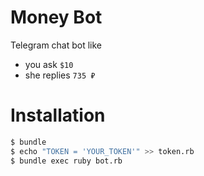 # Money Bot

Telegram chat bot like
* you ask `$10`
* she replies `735 ₽`

# Installation

```sh
$ bundle
$ echo "TOKEN = 'YOUR_TOKEN'" >> token.rb
$ bundle exec ruby bot.rb
```
